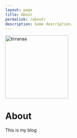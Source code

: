 ```yaml
---
layout: page
title: About
permalink: /about/
description: Some description.
---
```


<img class="img-rounded" src="/assets/img/uploads/profile.png" alt="tirranaa" width="200">

# About

This is my blog

